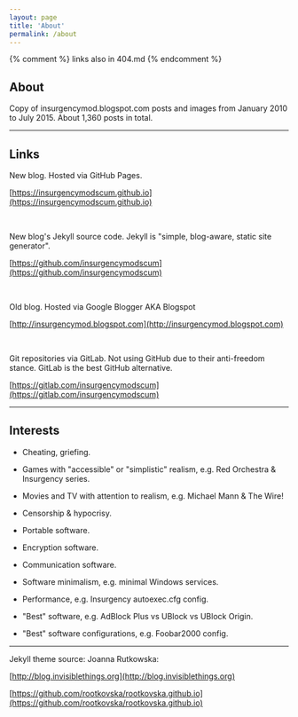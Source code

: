 ```yaml
---
layout: page
title: 'About'
permalink: /about
---
```


{% comment %}
  links also in 404.md
{% endcomment %}

## About ##

Copy of insurgencymod.blogspot.com posts and images from January 2010 to July 2015. About 1,360 posts in total.

---

## Links ##

New blog. Hosted via GitHub Pages.

[https://insurgencymodscum.github.io](https://insurgencymodscum.github.io)

<br>

New blog's Jekyll source code. Jekyll is "simple, blog-aware, static site generator".

[https://github.com/insurgencymodscum](https://github.com/insurgencymodscum)


<br>

Old blog. Hosted via Google Blogger AKA Blogspot

[http://insurgencymod.blogspot.com](http://insurgencymod.blogspot.com)

<br>

Git repositories via GitLab. Not using GitHub due to their anti-freedom stance. GitLab is the best GitHub alternative.

[https://gitlab.com/insurgencymodscum](https://gitlab.com/insurgencymodscum)

---

## Interests ##

- Cheating, griefing.

- Games with "accessible" or "simplistic" realism, e.g. Red Orchestra & Insurgency series.

- Movies and TV with attention to realism, e.g. Michael Mann & The Wire!

- Censorship & hypocrisy.

- Portable software.

- Encryption software.

- Communication software.

- Software minimalism, e.g. minimal Windows services.

- Performance, e.g. Insurgency autoexec.cfg config.

- "Best" software, e.g. AdBlock Plus vs UBlock vs UBlock Origin.

- "Best" software configurations, e.g. Foobar2000 config.

---

Jekyll theme source: Joanna Rutkowska:

[http://blog.invisiblethings.org](http://blog.invisiblethings.org)

[https://github.com/rootkovska/rootkovska.github.io](https://github.com/rootkovska/rootkovska.github.io)